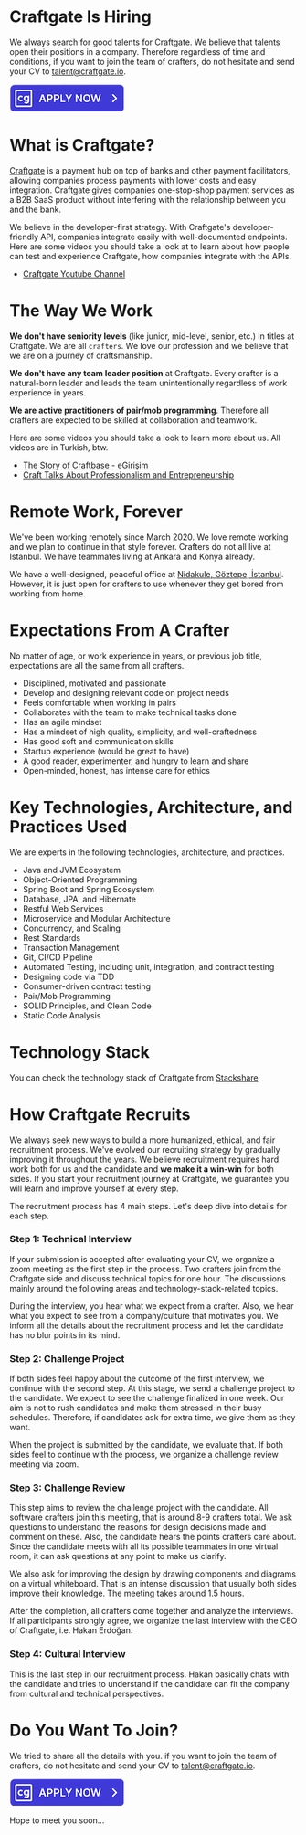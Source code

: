# Craftgate Is Hiring

We always search for good talents for Craftgate. We believe that talents open their positions in a company. Therefore regardless of time and conditions, if you want to join the team of crafters, do not hesitate and send your CV to [talent@craftgate.io](mailto:talent@craftgate.io).

[![Apply Now](images/apply-now.png)](mailto:talent@craftgate.io)

# What is Craftgate?

[Craftgate](https://craftgate.io) is a payment hub on top of banks and other payment facilitators, allowing companies process payments with lower costs and easy integration. Craftgate gives companies one-stop-shop payment services as a B2B SaaS product without interfering with the relationship between you and the bank. 

We believe in the developer-first strategy. With Craftgate's developer-friendly API, companies integrate easily with well-documented endpoints. Here are some videos you should take a look at to learn about how people can test and experience Craftgate, how companies integrate with the APIs.
* [Craftgate Youtube Channel](https://www.youtube.com/channel/UCFKC5OeRhqumyXBMtJHcxJQ)

# The Way We Work

**We don't have seniority levels** (like junior, mid-level, senior, etc.) in titles at Craftgate. We are all `crafters`. We love our profession and we believe that we are on a journey of craftsmanship. 

**We don't have any team leader position** at Craftgate. Every crafter is a natural-born leader and leads the team unintentionally regardless of work experience in years. 

**We are active practitioners of pair/mob programming**. Therefore all crafters are expected to be skilled at collaboration and teamwork. 

Here are some videos you should take a look to learn more about us. All videos are in Turkish, btw.
* [The Story of Craftbase - eGirişim](https://www.youtube.com/watch?v=jXvuTSZ87rQ)
* [Craft Talks About Professionalism and Entrepreneurship](https://www.youtube.com/watch?v=pNlycwlsJAU&list=PLbC9BftmN4uI9aK_m4MpVGOGSrUl_xNR8)

# Remote Work, Forever

We've been working remotely since March 2020. We love remote working and we plan to continue in that style forever. Crafters do not all live at Istanbul. We have teammates living at Ankara and Konya already.

We have a well-designed, peaceful office at [Nidakule, Göztepe, İstanbul](https://goo.gl/maps/dZExPrREB9pDtbWPA). However, it is just open for crafters to use whenever they get bored from working from home.

# Expectations From A Crafter

No matter of age, or work experience in years, or previous job title, expectations are all the same from all crafters.

* Disciplined, motivated and passionate
* Develop and designing relevant code on project needs
* Feels comfortable when working in pairs 
* Collaborates with the team to make technical tasks done
* Has an agile mindset
* Has a mindset of high quality, simplicity, and well-craftedness
* Has good soft and communication skills
* Startup experience (would be great to have)
* A good reader, experimenter, and hungry to learn and share
* Open-minded, honest, has intense care for ethics

# Key Technologies, Architecture, and Practices Used

We are experts in the following technologies, architecture, and practices. 

* Java and JVM Ecosystem
* Object-Oriented Programming
* Spring Boot and Spring Ecosystem
* Database, JPA, and Hibernate
* Restful Web Services
* Microservice and Modular Architecture
* Concurrency, and Scaling
* Rest Standards
* Transaction Management
* Git, CI/CD Pipeline
* Automated Testing, including unit, integration, and contract testing
* Designing code via TDD
* Consumer-driven contract testing
* Pair/Mob Programming
* SOLID Principles, and Clean Code
* Static Code Analysis

# Technology Stack

You can check the technology stack of Craftgate from [Stackshare](https://stackshare.io/craftgate/craftgate)

# How Craftgate Recruits

We always seek new ways to build a more humanized, ethical, and fair recruitment process. We've evolved our recruiting strategy by gradually improving it throughout the years. We believe recruitment requires hard work both for us and the candidate and **we make it a win-win** for both sides. If you start your recruitment journey at Craftgate, we guarantee you will learn and improve yourself at every step. 

The recruitment process has 4 main steps. Let's deep dive into details for each step.

### Step 1: Technical Interview

If your submission is accepted after evaluating your CV, we organize a zoom meeting as the first step in the process. Two crafters join from the Craftgate side and discuss technical topics for one hour. The discussions mainly around the following areas and technology-stack-related topics.

During the interview, you hear what we expect from a crafter. Also, we hear what you expect to see from a company/culture that motivates you. We inform all the details about the recruitment process and let the candidate has no blur points in its mind.

### Step 2: Challenge Project

If both sides feel happy about the outcome of the first interview, we continue with the second step. At this stage, we send a challenge project to the candidate. We expect to see the challenge finalized in one week. Our aim is not to rush candidates and make them stressed in their busy schedules. Therefore, if candidates ask for extra time, we give them as they want. 

When the project is submitted by the candidate, we evaluate that. If both sides feel to continue with the process, we organize a challenge review meeting via zoom.

### Step 3: Challenge Review

This step aims to review the challenge project with the candidate. All software crafters join this meeting, that is around 8-9 crafters total. We ask questions to understand the reasons for design decisions made and comment on these. Also, the candidate hears the points crafters care about. Since the candidate meets with all its possible teammates in one virtual room, it can ask questions at any point to make us clarify. 

We also ask for improving the design by drawing components and diagrams on a virtual whiteboard. That is an intense discussion that usually both sides improve their knowledge. The meeting takes around 1.5 hours.

After the completion, all crafters come together and analyze the interviews. If all participants strongly agree, we organize the last interview with the CEO of Craftgate, i.e. Hakan Erdoğan.

### Step 4: Cultural Interview

This is the last step in our recruitment process. Hakan basically chats with the candidate and tries to understand if the candidate can fit the company from cultural and technical perspectives.

# Do You Want To Join?

We tried to share all the details with you. if you want to join the team of crafters, do not hesitate and send your CV to [talent@craftgate.io](mailto:talent@craftgate.io).

[![Apply Now](images/apply-now.png)](mailto:talent@craftgate.io)

Hope to meet you soon...
